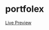 # portfolex

[Live Preview]([https://ex3.academy/](https://portfolex.vercel.app/)https://portfolex.vercel.app/)
